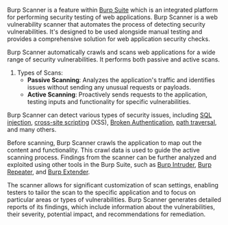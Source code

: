 Burp Scanner is a feature within [Burp Suite]() which is an integrated platform for performing security testing of web applications. Burp Scanner is a web vulnerability scanner that automates the process of detecting security vulnerabilities. It's designed to be used alongside manual testing and provides a comprehensive solution for web application security checks.

Burp Scanner automatically crawls and scans web applications for a wide range of security vulnerabilities. It performs both passive and active scans. 

1. Types of Scans:
	- **Passive Scanning**: Analyzes the application's traffic and identifies issues without sending any unusual requests or payloads.
	- **Active Scanning**: Proactively sends requests to the application, testing inputs and functionality for specific vulnerabilities.

Burp Scanner can detect various types of security issues, including [SQL injection](), [cross-site scripting]() (XSS), [Broken Authentication](), [path traversal](), and many others.

Before scanning, Burp Scanner crawls the application to map out the content and functionality. This crawl data is used to guide the active scanning process. Findings from the scanner can be further analyzed and exploited using other tools in the Burp Suite, such as [Burp Intruder](), [Burp Repeater](), and [Burp Extender]().

The scanner allows for significant customization of scan settings, enabling testers to tailor the scan to the specific application and to focus on particular areas or types of vulnerabilities. Burp Scanner generates detailed reports of its findings, which include information about the vulnerabilities, their severity, potential impact, and recommendations for remediation.

